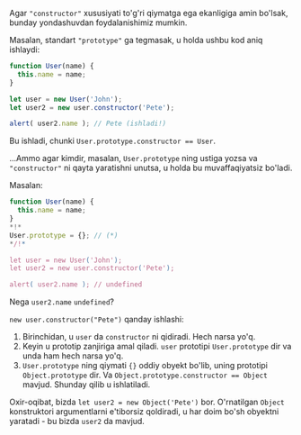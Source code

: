 Agar `"constructor"` xususiyati to'g'ri qiymatga ega ekanligiga amin bo'lsak, bunday yondashuvdan foydalanishimiz mumkin.

Masalan, standart `"prototype"` ga tegmasak, u holda ushbu kod aniq ishlaydi:

```js run
function User(name) {
  this.name = name;
}

let user = new User('John');
let user2 = new user.constructor('Pete');

alert( user2.name ); // Pete (ishladi!)
```

Bu ishladi, chunki `User.prototype.constructor == User`.

...Ammo agar kimdir, masalan, `User.prototype` ning ustiga yozsa va `"constructor"` ni qayta yaratishni unutsa, u holda bu muvaffaqiyatsiz bo'ladi.

Masalan:

```js run
function User(name) {
  this.name = name;
}
*!*
User.prototype = {}; // (*)
*/!*

let user = new User('John');
let user2 = new user.constructor('Pete');

alert( user2.name ); // undefined
```

Nega `user2.name` `undefined`?

`new user.constructor("Pete")` qanday ishlashi:

1. Birinchidan, u `user` da `constructor` ni qidiradi. Hech narsa yo'q.
2. Keyin u prototip zanjiriga amal qiladi. `user` prototipi `User.prototype` dir va unda ham hech narsa yo'q.
3. `User.prototype` ning qiymati `{}` oddiy obyekt bo'lib, uning prototipi `Object.prototype` dir. Va `Object.prototype.constructor == Object` mavjud. Shunday qilib u ishlatiladi.

Oxir-oqibat, bizda `let user2 = new Object('Pete')` bor. O'rnatilgan `Object` konstruktori argumentlarni e'tiborsiz qoldiradi, u har doim bo'sh obyektni yaratadi - bu bizda `user2` da mavjud.
